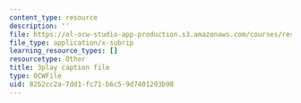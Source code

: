 ```yaml
---
content_type: resource
description: ''
file: https://ol-ocw-studio-app-production.s3.amazonaws.com/courses/res-9-003-brains-minds-and-machines-summer-course-summer-2015/82b2cc2a7dd1fc71b6c59d7401293b98_PlAelAX6gSU.srt
file_type: application/x-subrip
learning_resource_types: []
resourcetype: Other
title: 3play caption file
type: OCWFile
uid: 82b2cc2a-7dd1-fc71-b6c5-9d7401293b98
---
```

